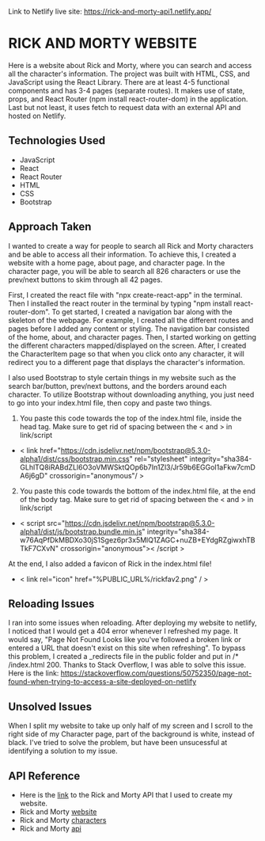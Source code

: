 Link to Netlify live site: https://rick-and-morty-api1.netlify.app/

# RICK AND MORTY WEBSITE

Here is a website about Rick and Morty, where you can search and access all the character's information. The project was built with HTML, CSS, and JavaScript using the React Library. There are at least 4-5 functional components and has 3-4 pages (separate routes). It makes use of state, props, and React Router (npm install react-router-dom) in the application. Last but not least, it uses fetch to request data with an external API and hosted on Netlify.

## Technologies Used

- JavaScript
- React
- React Router
- HTML
- CSS
- Bootstrap

## Approach Taken

I wanted to create a way for people to search all Rick and Morty characters and be able to access all their information. To achieve this, I created a website with a home page, about page, and character page. In the character page, you will be able to search all 826 characters or use the prev/next buttons to skim through all 42 pages.

First, I created the react file with "npx create-react-app" in the terminal. Then I installed the react router in the terminal by typing "npm install react-router-dom". To get started, I created a navigation bar along with the skeleton of the webpage. For example, I created all the different routes and pages before I added any content or styling. The navigation bar consisted of the home, about, and character pages. Then, I started working on getting the different characters mapped/displayed on the screen. After, I created the CharacterItem page so that when you click onto any character, it will redirect you to a different page that displays the character's information.

I also used Bootstrap to style certain things in my website such as the search bar/button, prev/next buttons, and the borders around each character. To utilize Bootstrap without downloading anything, you just need to go into your index.html file, then copy and paste two things.

1. You paste this code towards the top of the index.html file, inside the head tag. Make sure to get rid of spacing between the < and > in link/script

- < link href="https://cdn.jsdelivr.net/npm/bootstrap@5.3.0-alpha1/dist/css/bootstrap.min.css" rel="stylesheet" integrity="sha384-GLhlTQ8iRABdZLl6O3oVMWSktQOp6b7In1Zl3/Jr59b6EGGoI1aFkw7cmDA6j6gD" crossorigin="anonymous"/ >

2. You paste this code towards the bottom of the index.html file, at the end of the body tag. Make sure to get rid of spacing between the < and > in link/script

- < script src="https://cdn.jsdelivr.net/npm/bootstrap@5.3.0-alpha1/dist/js/bootstrap.bundle.min.js" integrity="sha384-w76AqPfDkMBDXo30jS1Sgez6pr3x5MlQ1ZAGC+nuZB+EYdgRZgiwxhTBTkF7CXvN" crossorigin="anonymous">< /script >

At the end, I also added a favicon of Rick in the index.html file!

- < link rel="icon" href="%PUBLIC_URL%/rickfav2.png" / >

## Reloading Issues

I ran into some issues when reloading. After deploying my website to netlify, I noticed that I would get a 404 error whenever I refreshed my page. It would say, "Page Not Found Looks like you've followed a broken link or entered a URL that doesn't exist on this site when refreshing". To bypass this problem, I created a \_redirects file in the public folder and put in /\* /index.html 200. Thanks to Stack Overflow, I was able to solve this issue.
Here is the link: https://stackoverflow.com/questions/50752350/page-not-found-when-trying-to-access-a-site-deployed-on-netlify

## Unsolved Issues

When I split my website to take up only half of my screen and I scroll to the right side of my Character page, part of the background is white, instead of black. I've tried to solve the problem, but have been unsucessful at identifying a solution to my issue.

## API Reference

- Here is the [link](https://rickandmortyapi.com/documentation/#rest) to the Rick and Morty API that I used to create my website.
- Rick and Morty [website](https://rickandmortyapi.com/documentation/#javascript-client)
- Rick and Morty [characters](https://rickandmortyapi.com/api/character)
- Rick and Morty [api](https://rickandmortyapi.com/api)
